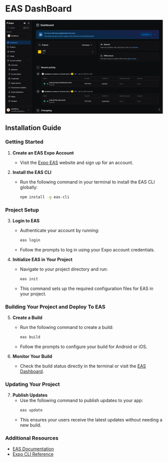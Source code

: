 # EAS DashBoard

![EAS](dashboard.png)

## Installation Guide

### Getting Started

1. **Create an EAS Expo Account**

   - Visit the [Expo EAS](https://expo.dev/eas) website and sign up for an account.

2. **Install the EAS CLI**
   - Run the following command in your terminal to install the EAS CLI globally:
     ```bash
     npm install -g eas-cli
     ```

### Project Setup

3. **Login to EAS**

   - Authenticate your account by running:
     ```bash
     eas login
     ```
   - Follow the prompts to log in using your Expo account credentials.

4. **Initialize EAS in Your Project**
   - Navigate to your project directory and run:
     ```bash
     eas init
     ```
   - This command sets up the required configuration files for EAS in your project.

### Building Your Project and Deploy To EAS

5. **Create a Build**

   - Run the following command to create a build:
     ```bash
     eas build
     ```
   - Follow the prompts to configure your build for Android or iOS.

6. **Monitor Your Build**
   - Check the build status directly in the terminal or visit the [EAS Dashboard](https://expo.dev/accounts/YOUR_ACCOUNT_NAME/projects/YOUR_PROJECT_NAME/builds).

### Updating Your Project

7. **Publish Updates**
   - Use the following command to publish updates to your app:
     ```bash
     eas update
     ```
   - This ensures your users receive the latest updates without needing a new build.

### Additional Resources

- [EAS Documentation](https://docs.expo.dev/eas/)
- [Expo CLI Reference](https://docs.expo.dev/workflow/expo-cli/)
